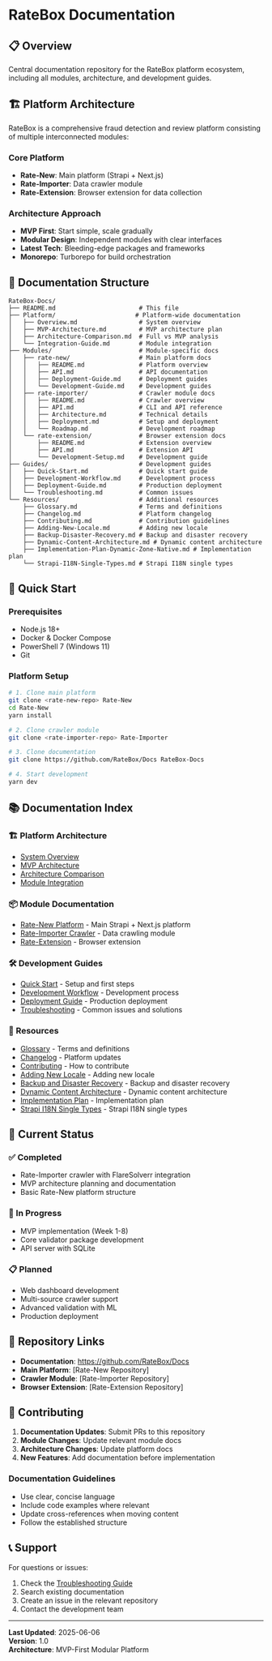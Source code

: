 # RateBox Documentation

## 📋 Overview

Central documentation repository for the RateBox platform ecosystem, including all modules, architecture, and development guides.

## 🏗️ Platform Architecture

RateBox is a comprehensive fraud detection and review platform consisting of multiple interconnected modules:

### Core Platform
- **Rate-New**: Main platform (Strapi + Next.js)
- **Rate-Importer**: Data crawler module
- **Rate-Extension**: Browser extension for data collection

### Architecture Approach
- **MVP First**: Start simple, scale gradually
- **Modular Design**: Independent modules with clear interfaces
- **Latest Tech**: Bleeding-edge packages and frameworks
- **Monorepo**: Turborepo for build orchestration

## 📁 Documentation Structure

```
RateBox-Docs/
├── README.md                       # This file
├── Platform/                      # Platform-wide documentation
│   ├── Overview.md                 # System overview
│   ├── MVP-Architecture.md         # MVP architecture plan
│   ├── Architecture-Comparison.md  # Full vs MVP analysis
│   └── Integration-Guide.md        # Module integration
├── Modules/                        # Module-specific docs
│   ├── rate-new/                   # Main platform docs
│   │   ├── README.md               # Platform overview
│   │   ├── API.md                  # API documentation
│   │   ├── Deployment-Guide.md     # Deployment guides
│   │   └── Development-Guide.md    # Development guides
│   ├── rate-importer/              # Crawler module docs
│   │   ├── README.md               # Crawler overview
│   │   ├── API.md                  # CLI and API reference
│   │   ├── Architecture.md         # Technical details
│   │   ├── Deployment.md           # Setup and deployment
│   │   └── Roadmap.md              # Development roadmap
│   └── rate-extension/             # Browser extension docs
│       ├── README.md               # Extension overview
│       ├── API.md                  # Extension API
│       └── Development-Setup.md    # Development guide
├── Guides/                         # Development guides
│   ├── Quick-Start.md              # Quick start guide
│   ├── Development-Workflow.md     # Development process
│   ├── Deployment-Guide.md         # Production deployment
│   └── Troubleshooting.md          # Common issues
└── Resources/                      # Additional resources
    ├── Glossary.md                 # Terms and definitions
    ├── Changelog.md                # Platform changelog
    ├── Contributing.md             # Contribution guidelines
    ├── Adding-New-Locale.md        # Adding new locale
    ├── Backup-Disaster-Recovery.md # Backup and disaster recovery
    ├── Dynamic-Content-Architecture.md # Dynamic content architecture
    ├── Implementation-Plan-Dynamic-Zone-Native.md # Implementation plan
    └── Strapi-I18N-Single-Types.md # Strapi I18N single types
```

## 🚀 Quick Start

### Prerequisites
- Node.js 18+
- Docker & Docker Compose
- PowerShell 7 (Windows 11)
- Git

### Platform Setup
```bash
# 1. Clone main platform
git clone <rate-new-repo> Rate-New
cd Rate-New
yarn install

# 2. Clone crawler module
git clone <rate-importer-repo> Rate-Importer

# 3. Clone documentation
git clone https://github.com/RateBox/Docs RateBox-Docs

# 4. Start development
yarn dev
```

## 📚 Documentation Index

### 🏗️ Platform Architecture
- [System Overview](./Platform/Overview.md)
- [MVP Architecture](./Platform/MVP-Architecture.md)
- [Architecture Comparison](./Platform/Architecture-Comparison.md)
- [Module Integration](./Platform/Integration-Guide.md)

### 📦 Module Documentation
- [Rate-New Platform](./Modules/Rate-New/README.md) - Main Strapi + Next.js platform
- [Rate-Importer Crawler](./Modules/Rate-Importer/README.md) - Data crawling module
- [Rate-Extension](./Modules/Rate-Extension/README.md) - Browser extension

### 🛠️ Development Guides
- [Quick Start](./Guides/Quick-Start.md) - Setup and first steps
- [Development Workflow](./Guides/Development-Workflow.md) - Development process
- [Deployment Guide](./Guides/Deployment-Guide.md) - Production deployment
- [Troubleshooting](./Guides/Troubleshooting.md) - Common issues and solutions

### 📖 Resources
- [Glossary](./Resources/Glossary.md) - Terms and definitions
- [Changelog](./Resources/Changelog.md) - Platform updates
- [Contributing](./Resources/Contributing.md) - How to contribute
- [Adding New Locale](./Resources/Adding-New-Locale.md) - Adding new locale
- [Backup and Disaster Recovery](./Resources/Backup-Disaster-Recovery.md) - Backup and disaster recovery
- [Dynamic Content Architecture](./Resources/Dynamic-Content-Architecture.md) - Dynamic content architecture
- [Implementation Plan](./Resources/Implementation-Plan-Dynamic-Zone-Native.md) - Implementation plan
- [Strapi I18N Single Types](./Resources/Strapi-I18N-Single-Types.md) - Strapi I18N single types

## 🎯 Current Status

### ✅ Completed
- Rate-Importer crawler with FlareSolverr integration
- MVP architecture planning and documentation
- Basic Rate-New platform structure

### 🔄 In Progress
- MVP implementation (Week 1-8)
- Core validator package development
- API server with SQLite

### 📋 Planned
- Web dashboard development
- Multi-source crawler support
- Advanced validation with ML
- Production deployment

## 🔗 Repository Links

- **Documentation**: https://github.com/RateBox/Docs
- **Main Platform**: [Rate-New Repository]
- **Crawler Module**: [Rate-Importer Repository]
- **Browser Extension**: [Rate-Extension Repository]

## 🤝 Contributing

1. **Documentation Updates**: Submit PRs to this repository
2. **Module Changes**: Update relevant module docs
3. **Architecture Changes**: Update platform docs
4. **New Features**: Add documentation before implementation

### Documentation Guidelines
- Use clear, concise language
- Include code examples where relevant
- Update cross-references when moving content
- Follow the established structure

## 📞 Support

For questions or issues:
1. Check the [Troubleshooting Guide](./Guides/troubleshooting.md)
2. Search existing documentation
3. Create an issue in the relevant repository
4. Contact the development team

---

**Last Updated**: 2025-06-06  
**Version**: 1.0  
**Architecture**: MVP-First Modular Platform
